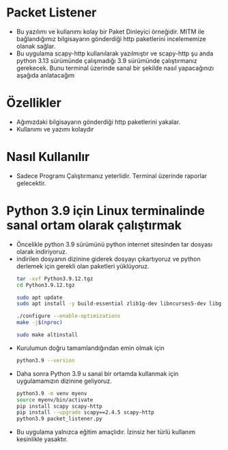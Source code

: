 # Packet Listener

- Bu yazılımı ve kullanımı kolay bir Paket Dinleyici örneğidir. MITM ile bağlandığımız bilgisayarın gönderdiği http paketlerini incelememize olanak sağlar.
- Bu uygulama scapy-http kullanılarak yazılmıştır ve scapy-http şu anda python 3.13 sürümünde çalışmadığı 3.9 sürümünde çalıştırmanız gerekecek. Bunu terminal üzerinde sanal bir şekilde nasıl yapacağınızı aşağıda anlatacağım

# Özellikler
- Ağımızdaki bilgisayarın gönderdiği http paketlerini yakalar.
- Kullanımı ve yazımı kolaydır

# Nasıl Kullanılır
- Sadece Programı Çalıştırmanız yeterlidir. Terminal üzerinde raporlar gelecektir.


# Python 3.9 için Linux terminalinde sanal ortam olarak çalıştırmak
- Öncelikle python 3.9 sürümünü python internet sitesinden tar dosyası olarak indiriyoruz.
- indirilen dosyanın dizinine giderek dosyayı çıkartıyoruz ve python derlemek için gerekli olan paketleri yüklüyoruz.
   ```bash
   tar -xvf Python3.9.12.tgz
   cd Python3.9.12.tgz
   
   sudo apt update
   sudo apt install -y build-essential zlib1g-dev libncurses5-dev libgdbm-dev libnss3-dev libssl-dev libreadline-dev libffi-dev curl libbz2-dev
   
   ./configure --enable-optimizations
   make -j$(nproc)
   
   sudo make altinstall
- Kurulumun doğru tamamlandığından emin olmak için
   ```bash
   python3.9 --version

- Daha sonra Python 3.9 u sanal bir ortamda kullanmak için uygulamamızın dizinine geliyoruz.
   ```bash
   python3.9 -m venv myenv
   source myenv/bin/activate
   pip install scapy scapy-http
   pip install --upgrade scapy==2.4.5 scapy-http
   python3.9 packet_listener.py

- Bu uygulama yalnızca eğitim amaçlıdır. İzinsiz her türlü kullanım kesinlikle yasaktır.
